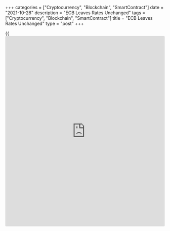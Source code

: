 +++
categories = ["Cryptocurrency", "Blockchain", "SmartContract"]
date = "2021-10-28"
description = "ECB Leaves Rates Unchanged"
tags = ["Cryptocurrency", "Blockchain", "SmartContract"]
title = "ECB Leaves Rates Unchanged"
type = "post"
+++

{{<iframe id="large-banner" src="https://www.bounty.group/#slide=20.0" width="100%" height="600" scrolling="no" style="border: 0px solid rgb(216, 221, 230); border-radius: 3px;">}}

The European Central Bank left its key interest rates and its forward
guidance on asset purchases unchanged on Thursday, in line with
expectations, amid concerns over high inflation.

The Governing Council, led by ECB President Christine Lagarde, left its
key interest rate, the main refinancing rate, unchanged at zero, the
deposit rate at -0.50 percent and the marginal lending rate at 0.25
percent.  
  
Policymakers expect key interest rates to "remain at their present or
lower levels until it sees inflation reaching two per cent well ahead of
the end of its projection horizon and durably for the rest of the
projection horizon," the bank reiterated.  
  
Further, the Governing Council assessed that realized progress in
underlying inflation is sufficiently advanced to be consistent with
inflation stabilizing at two percent target over the medium term.

"This may also imply a transitory period in which inflation is
moderately above target," the bank reaffirmed.  
  
Eurozone inflation hit a 13-year high of 3.4 percent in September. Core
inflation accelerated to 1.9 percent.  
  
Asset purchases under the pandemic emergency purchase programme, or
PEPP, will continue with a total envelope of EUR 1,850 billion until at
least the end of March 2022 and until [policy](https://www.fintechee.com/policy/)makers judge that the
[coronavirus][1] crisis phase is over, the ECB said.  
  
"The Governing Council continues to judge that favorable financing
conditions can be maintained with a moderately lower pace of net asset
purchases under the PEPP than in the second and third quarters of this
year," the ECB reiterated.  
  
Proceeds from maturing PEPP assets would be continue to reinvested until
at least the end of 2023 and the future roll-off of the PEPP portfolio
will be managed to avoid interference with the appropriate monetary
[policy](https://www.fintechee.com/policy/) stance, the bank said.

The ECB also reaffirmed that the Governing Council stands ready to
adjust all of its instruments, as appropriate, to ensure that inflation
stabilizes at its two per cent target over the medium term.

"While a reduction of asset purchases could be closer than some might
think, a rate hike is definitely still far out," ING economist Carsten
Brzeski said.

For comments and feedback [contact](https://www.playgroundfx.com/contact/): editorial@rtt[news](https://www.letsplayfx.com/blog/forex-news-website/).com

[Economic News][2]

 **What parts of the world are seeing the best (and worst) economic
performances lately? Click[here][3] to check out our [Econ Scorecard][3]
and find out! See up-to-the-moment [ranking](https://www.playgroundfx.com/blog/crypto-exchange-ranking/)s for the best and worst
performers in [GDP][4], [unemployment rate][5], [inflation][6] and much
more.**

   1. www.rtt[news](https://www.letsplayfx.com/blog/forex-news-website/).com/list/coronavirus.aspx
   2. www.rtt[news](https://www.letsplayfx.com/blog/forex-news-website/).com/Content/EconomicNews.aspx
   3. www.rtt[news](https://www.letsplayfx.com/blog/forex-news-website/).com/economic-scorecard/world-rank/PPI/highest-performance.aspx
   4. www.rtt[news](https://www.letsplayfx.com/blog/forex-news-website/).com/economic-scorecard/world-rank/GDP/highest-performance.aspx
   5. www.rtt[news](https://www.letsplayfx.com/blog/forex-news-website/).com/economic-scorecard/world-rank/unemployment-rate/lowest-performance.aspx
   6. www.rtt[news](https://www.letsplayfx.com/blog/forex-news-website/).com/economic-scorecard/world-rank/CPI/highest-performance.aspx